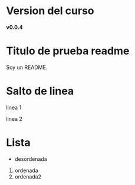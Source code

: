 # Version del curso
**v0.0.4**

# Titulo de prueba readme
Soy un README.

# Salto de linea

linea 1

linea 2

# Lista
- desordenada

1. ordenada
1. ordenada2